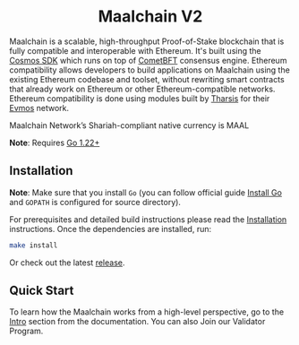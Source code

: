 <!--
parent:
  order: false
-->

<div align="center">
  <h1> Maalchain V2 </h1>
</div>

<!-- TODO: add banner -->
<!-- ![banner](docs/ethermint.jpg) -->

Maalchain is a scalable, high-throughput Proof-of-Stake blockchain that is fully compatible and interoperable with Ethereum. 
It's built using the [Cosmos SDK](https://github.com/cosmos/cosmos-sdk) which runs on top of [CometBFT](https://github.com/cometbft/cometbft) consensus engine.
Ethereum compatibility allows developers to build applications on Maalchain using the existing Ethereum codebase and toolset,
without rewriting smart contracts that already work on Ethereum or other Ethereum-compatible networks.
Ethereum compatibility is done using modules built by [Tharsis](https://thars.is) for their [Evmos](https://evmos.org) network.

Maalchain Network’s Shariah-compliant native currency is MAAL

**Note**: Requires [Go 1.22+](https://golang.org/dl)

## Installation

**Note**: Make sure that you install `Go` (you can follow official guide [Install Go](https://go.dev/doc/install) and `GOPATH` is configured for source directory).

For prerequisites and detailed build instructions please read the [Installation](https://docs.maalchain.com/quickstart/installation.html) instructions. Once the dependencies are installed, run:

```bash
make install
```

Or check out the latest [release](https://github.com/maalchain/maalchain_l1/releases).

## Quick Start

To learn how the Maalchain works from a high-level perspective, go to the [Intro](https://docs.maalchain.com/learn) section from the documentation. You can also Join our Validator Program.

<!-- ## Community -->
<!-- ## Contributing -->